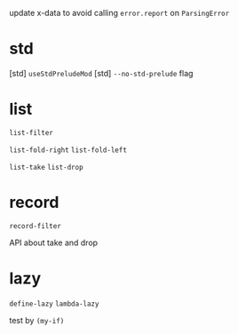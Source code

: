 update x-data to avoid calling `error.report` on `ParsingError`

# std

[std] `useStdPreludeMod`
[std] `--no-std-prelude` flag

# list

`list-filter`

`list-fold-right`
`list-fold-left`

`list-take`
`list-drop`

# record

`record-filter`

API about take and drop

# lazy

`define-lazy`
`lambda-lazy`

test by `(my-if)`
